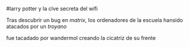 #larry potter y la clve secreta del wifi

Tras descubrir un bug en *matrix*, los ordenadores de 
la escuela hansido atacados por un *troyano*

fue tacadado por wandermol
creando la cicatriz de su frente


